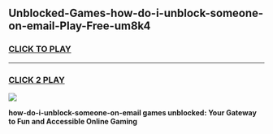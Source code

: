 
## Unblocked-Games-how-do-i-unblock-someone-on-email-Play-Free-um8k4
<h3>
<a href="https://premium76.site?title=how-do-i-unblock-someone-on-email&ref=23A">CLICK TO PLAY</a></h3>
<hr>

<h3>
<a href="https://premium76.site?title=how-do-i-unblock-someone-on-email&ref=23A">CLICK 2 PLAY</a>
  
</h3>

<a href="https://premium76.site?title=how-do-i-unblock-someone-on-email&ref=23A"><img src="https://clearcache.store/games.png"></a>


**how-do-i-unblock-someone-on-email games unblocked: Your Gateway to Fun and Accessible Online Gaming**
